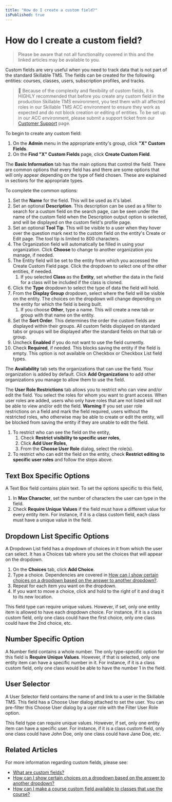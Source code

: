 ```yaml
---
title: "How do I create a custom field?"
isPublished: true
---
```


# How do I create a custom field?

> Please be aware that not all functionality covered in this and the linked articles may be available to you.

Custom fields are very useful when you need to track data that is not part of the standard Skillable TMS. The fields can be created for the following entities: courses, classes, users, subscription profiles, and tracks. 

> :small_blue_diamond: Because of the complexity and flexibility of custom fields, it is HIGHLY recommended that before you create any custom field in the production Skillable TMS environment, you test them with all affected roles in our Skillable TMS ACC environment to ensure they work as expected and do not block creation or editing of entities. To be set up in our ACC environment, please submit a support ticket from our [Customer Support](https://www.learnondemandsystems.com/customer-support/) page.

To begin to create any custom field:
1. On the **Admin** menu in the appropriate entity's group, click **"X" Custom Fields**. 
1. On the **Find "X" Custom Fields** page, click **Create Custom Field**.

The **Basic Information** tab has the main options that control the field. There are common options that every field has and there are some options that will only appear depending on the type of field chosen. These are explained in sections for the appropriate types.

To complete the common options:
1. Set the **Name** for the field. This will be used as it's label.
1. Set an optional **Description**. This description can be used as a filter to search for a custom field on the search page, can be seen under the name of the custom field when the Description output option is selected, and will be displayed on the custom field's profile page.
1. Set an optional **Tool Tip**. This will be visible to a user when they hover over the question mark next to the custom field on the entity's Create or Edit page. The tool tip is limited to 800 characters.
1. The Organization field will automatically be filled in using your organization. Click **Choose** to change to another organization you manage, if needed.
1. The Entity field will be set to the entity from which you accessed the Create Custom Field page. Click the dropdown to select one of the other entities, if needed.
    1. If you selected **Class** as the **Entity**, set whether the data in the field for a class will be included if the class is cloned. 
1. Click the **Type** dropdown to select the type of data the field will hold. 
1. From the **Display Group** dropdown, select where the field will be visible on the entity. The choices on the dropdown will change depending on the entity for which the field is being built.
    1. If you choose **Other**, type a name. This will create a new tab or group with that name on the entity.
1. Set the **Sort Order**. This determines the order the custom fields are displayed within their groups. All custom fields displayed on standard tabs or groups will be displayed after the standard fields on that tab or group.
1. Uncheck **Enabled** if you do not want to use the field currently.
1. Check **Required**, if needed. This blocks saving the entity if the field is empty. This option is not available on Checkbox or Checkbox List field types.

The **Availability** tab sets the organizations that can use the field. Your organization is added by default. Click **Add Organizations** to add other organizations you manage to allow them to use the field. 

The **User Role Restrictions** tab allows you to restrict who can view and/or edit the field. You select the roles for whom you want to grant access. When user roles are added, users who only have roles that are not listed will not be able to view and/or edit the field. **Warning** If you set user role restrictions on a field and mark the field required, users without the restricted roles, who otherwise may be able to create or edit the entity, will be blocked from saving the entity if they are unable to edit the field.


1. To restrict who can see the field on the entity, 
    1. Check **Restrict visibility to specific user roles**,
    1. Click **Add User Roles**,
    1. From the **Choose User Role** dialog, select the role(s).
1. To restrict who can edit the field on the entity, check **Restrict editing to specific user roles** and follow the steps above.

## Text Box Specific Options

A Text Box field contains plain text. To set the options specific to this field,
1. In **Max Character**, set the number of characters the user can type in the field.
1. Check **Require Unique Values** if the field must have a different value for every entity item. For instance, if it is a class custom field, each class must have a unique value in the field.

## Dropdown List Specific Options
A Dropdown List field has a dropdown of choices in it from which the user can select. It has a Choices tab where you set the choices that will appear on the dropdown.
1. On the **Choices** tab, click **Add Choice**.
1. Type a choice. Dependencies are covered in [How can I show certain choices on a dropdown based on the answer to another dropdown?]().
1. Repeat for each item you want on the dropdown.
1. If you want to move a choice, click and hold to the right of it and drag it to its new location. 

This field type can require unique values. However, if set, only one entity item is allowed to have each dropdown choice. For instance, if it is a class custom field, only one class could have the first choice, only one class could have the 2nd choice, etc.

## Number Specific Option
A Number field contains a whole number. The only type-specific option for this field is **Require Unique Values**. However, if that is selected, only one entity item can have a specific number in it. For instance, if it is a class custom field, only one class would be able to have the number 1 in the field.

## User Selector
A User Selector field contains the name of and link to a user in the Skillable TMS. This field has a Choose User dialog attached to set the user. You can pre-filter this Choose User dialog by a user role with the Filter User Role option. 

This field type can require unique values. However, if set, only one entity item can have a specific user. For instance, if it is a class custom field, only one class could have John Doe, only one class could have Jane Doe, etc.

## Related Articles
For more information regarding custom fields, please see:
- [What are custom fields?](custom-fields.md)
- [How can I show certain choices on a dropdown based on the answer to another dropdown?](dependent-dropdown-custom.md)
- [How can I make a course custom field available to classes that use the course?](../courses-and-activities/overall/cascade-custom-fields.md)
